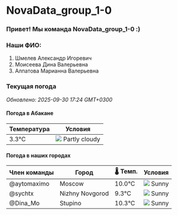 # NovaData_group_1-0
### Привет! Мы команда NovaData_group_1-0 :)

### Наши ФИО:
1. Шмелев Александр Игоревич
2. Моисеева Дина Валерьевна
3. Алпатова Марианна Валерьевна

### Текущая погода
<!-- WEATHER:START -->
_Обновлено: 2025-09-30 17:24 GMT+0300_

#### Погода в Абакане

| Температура | Условия |
|-------------|----------|
| 3.3°C     | ![](https://cdn.weatherapi.com/weather/64x64/night/116.png) Partly cloudy |

#### Погода в наших городах

| Член команды  | Город               | 🌡️ Темп.  | Условия          |
|---------------|---------------------|-----------|--------------------|
| @aytomaximo    | Moscow              |   10.0°C | ![](https://cdn.weatherapi.com/weather/64x64/day/113.png) Sunny        |
| @sychtx        | Nizhny Novgorod     |    9.3°C | ![](https://cdn.weatherapi.com/weather/64x64/day/113.png) Sunny        |
| @Dina_Mo       | Stupino             |   10.3°C | ![](https://cdn.weatherapi.com/weather/64x64/day/113.png) Sunny        |

<!-- WEATHER:END -->
